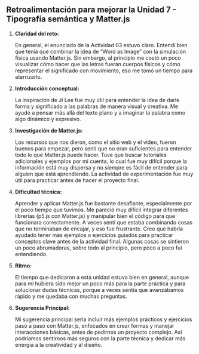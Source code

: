 ## Retroalimentación para mejorar la Unidad 7 - Tipografía semántica y Matter.js

1. **Claridad del reto:**

   En general, el enunciado de la Actividad 03 estuvo claro. Entendí bien que tenía que combinar la idea de “Word as Image” con la simulación física usando Matter.js. Sin embargo, al principio me costó un poco visualizar cómo hacer que las letras fueran cuerpos físicos y cómo representar el significado con movimiento, eso me tomó un tiempo para aterrizarlo.

2. **Introducción conceptual:**

   La inspiración de Ji Lee fue muy útil para entender la idea de darle forma y significado a las palabras de manera visual y creativa. Me ayudó a pensar más allá del texto plano y a imaginar la palabra como algo dinámico y expresivo.

3. **Investigación de Matter.js:**
 
   Los recursos que nos dieron, como el sitio web y el video, fueron buenos para empezar, pero sentí que no eran suficientes para entender todo lo que Matter.js puede hacer. Tuve que buscar tutoriales adicionales y ejemplos por mi cuenta, lo cual fue muy difícil porque la información está muy dispersa y no siempre es fácil de entender para alguien que está aprendiendo. La actividad de experimentación fue muy útil para practicar antes de hacer el proyecto final.

4. **Dificultad técnica:**

    Aprender y aplicar Matter.js fue bastante desafiante, especialmente por el poco tiempo que tuvimos. Me pareció muy difícil integrar diferentes librerías (p5.js con Matter.js) y manipular bien el código para que funcionara correctamente. A veces sentí que estaba combinando cosas que no terminaban de encajar, y eso fue frustrante. Creo que habría ayudado tener más ejemplos o ejercicios guiados para practicar conceptos clave antes de la actividad final. Algunas cosas se sintieron un poco abrumadoras, sobre todo al principio, pero poco a poco fui entendiendo.

5. **Ritmo:**

    El tiempo que dedicaron a esta unidad estuvo bien en general, aunque para mí hubiera sido mejor un poco más para la parte práctica y para solucionar dudas técnicas, porque a veces sentía que avanzábamos rápido y me quedaba con muchas preguntas.

6. **Sugerencia Principal:**

    Mi sugerencia principal sería incluir más ejemplos prácticos y ejercicios paso a paso con Matter.js, enfocados en crear formas y manejar interacciones básicas, antes de pedirnos un proyecto complejo. Así podríamos sentirnos más seguros con la parte técnica y dedicar más energía a la creatividad y al diseño.
